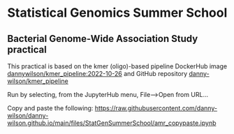# Statistical Genomics Summer School
## Bacterial Genome-Wide Association Study practical

This practical is based on the kmer (oligo)-based pipeline 
DockerHub image [dannywilson/kmer_pipeline:2022-10-26](https://hub.docker.com/layers/dannywilson/kmer_pipeline/2022-10-26/images/sha256-d38900db59b92128dc7fb1118d71482452b37361253fc7348af72bf425bfb7ad?context=repo) and GitHub repository [danny-wilson/kmer_pipeline](https://github.com/danny-wilson/kmer_pipeline)

Run by selecting, from the JupyterHub menu, File-->Open from URL...

Copy and paste the following: https://raw.githubusercontent.com/danny-wilson/danny-wilson.github.io/main/files/StatGenSummerSchool/amr_copypaste.ipynb
